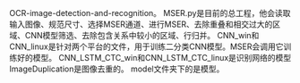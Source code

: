 OCR-image-detection-and-recognition。
MSER.py是目前的总工程，他会读取输入图像、规范尺寸、选择MSER通道、进行MSER、去除重叠和相交过大的区域、CNN模型筛选、去除包含关系中较小的区域、行归并。
CNN_win和CNN_linux是针对两个平台的文件，用于训练二分类CNN模型。MSER会调用它训练好的模型。
CNN_LSTM_CTC_win和CNN_LSTM_CTC_linux是识别网络的模型
ImageDuplication是图像去重的。
model文件夹下的是模型。
